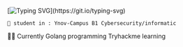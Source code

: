 [![Typing SVG](https://readme-typing-svg.demolab.com/?lines=Hello+My+name+is+Nans+Moll+!;)](https://git.io/typing-svg)

	📖 student in : Ynov-Campus B1 Cybersecurity/informatic
  🤷‍♂️ Currently Golang programming
  Tryhackme learning 
  
   
